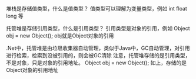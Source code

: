堆栈是存储值类型，什么是值类型？
值类型可以理解为变量类型，例如 int float long 等

托管堆是存储引用类型，什么是引用类型？
引用类型是对象的引用，例如 Object obj = new Object();
obj就是Object对象的引用

.Net中，托管堆是由垃圾收集器自动管理，类似于Java中，GC自动管理，对引用进行检索，检索到没被引用的，则会被GC清除
注意，托管堆存储的是引用类型，不是对象，只是对象的引用地址。
Object obj = new Object();
如上，存储的是Object对象的引用地址